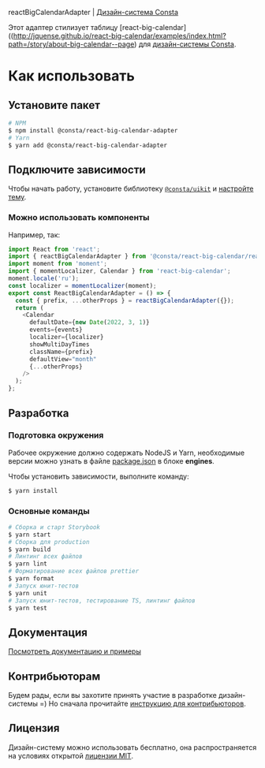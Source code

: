 reactBigCalendarAdapter | [Дизайн-система Consta](https://consta.design/)

Этот адаптер стилизует таблицу [react-big-calendar]((http://jquense.github.io/react-big-calendar/examples/index.html?path=/story/about-big-calendar--page) для [дизайн-системы Consta](https://consta.design/).

# Как использовать

## Установите пакет

```sh
# NPM
$ npm install @consta/react-big-calendar-adapter
# Yarn
$ yarn add @consta/react-big-calendar-adapter
```

## Подключите зависимости

Чтобы начать работу, установите библиотеку [`@consta/uikit`](https://www.npmjs.com/package/@consta/uikit) и [настройте тему](http://uikit.consta.design/libs/uikit/theme-themeabout).

### Можно использовать компоненты

Например, так:

```js
import React from 'react';
import { reactBigCalendarAdapter } from '@consta/react-big-calendar/reactBigCalendarAdapter';
import moment from 'moment';
import { momentLocalizer, Calendar } from 'react-big-calendar';
moment.locale('ru');
const localizer = momentLocalizer(moment);
export const ReactBigCalendarAdapter = () => {
  const { prefix, ...otherProps } = reactBigCalendarAdapter({});
  return (
    <Calendar
      defaultDate={new Date(2022, 3, 1)}
      events={events}
      localizer={localizer}
      showMultiDayTimes
      className={prefix}
      defaultView="month"
      {...otherProps}
    />
  );
};
```

## Разработка

### Подготовка окружения

Рабочее окружение должно содержать NodeJS и Yarn, необходимые версии можно узнать в файле [package.json](./package.json) в блоке **engines**.

Чтобы установить зависимости, выполните команду:

```sh
$ yarn install
```

### Основные команды

```sh
# Сборка и старт Storybook
$ yarn start
# Сборка для production
$ yarn build
# Линтинг всех файлов
$ yarn lint
# Форматирование всех файлов prettier
$ yarn format
# Запуск юнит-тестов
$ yarn unit
# Запуск юнит-тестов, тестирование TS, линтинг файлов
$ yarn test
```

## Документация

[Посмотреть документацию и примеры](http://react-big-calendar-adapter.consta.design/)

## Контрибьюторам

Будем рады, если вы захотите принять участие в разработке дизайн-системы =) Но сначала прочитайте [инструкцию для контрибьюторов](http://uikit.consta.design/libs/uikit/custom-contribute).

## Лицензия

Дизайн-систему можно использовать бесплатно, она распространяется на условиях открытой [лицензии MIT](https://consta.design/static/licence_mit.pdf).
